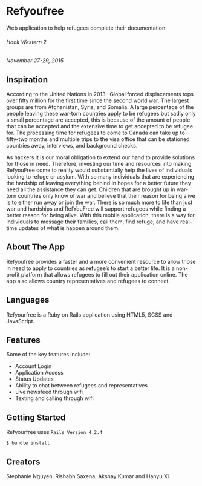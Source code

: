 # Refyoufree

Web application to help refugees complete their documentation.

###### Hack Western 2
*November 27-29, 2015*

## Inspiration

According to the United Nations in 2013– Global forced displacements tops over fifty million for the first time since the second world war. The largest groups are from Afghanistan, Syria, and Somalia. A large percentage of the people leaving these war-torn countries apply to be refugees but sadly only a small percentage are accepted, this is because of the amount of people that can be accepted and the extensive time to get accepted to be refugee for. The processing time for refugees to come to Canada can take up to fifty-two months and multiple trips to the visa office that can be stationed countries away, interviews, and background checks.

As hackers it is our moral obligation to extend our hand to provide solutions for those in need. Therefore, investing our time and resources into making RefyouFree come to reality would substantially help the lives of individuals looking to refuge or asylum. With so many individuals that are experiencing the hardship of leaving everything behind in hopes for a better future they need all the assistance they can get. Children that are brought up in war-torn countries only know of war and believe that their reason for being alive is to either run away or join the war. There is so much more to life than just war and hardships and RefYouFree will support refugees while finding a better reason for being alive. With this mobile application, there is a way for individuals to message their families, call them, find refuge, and have real-time updates of what is happen around them.

## About The App

Refyoufree provides a faster and a more convenient resource to allow those in need to apply to countries as refugee’s to start a better life. It is a non-profit platform that allows refugees to fill out their application online. The app also allows country representatives and refugees to connect.

## Languages

Refyourfree is a Ruby on Rails application using HTML5, SCSS and JavaScript.

## Features

Some of the key features include:
- Account Login
- Application Access
- Status Updates
- Ability to chat between refugees and representatives
- Live newsfeed through wifi
- Texting and calling through wifi

## Getting Started

Refyourfree uses `Rails Version 4.2.4`

`$ bundle install`

## Creators

Stephanie Nguyen, Rishabh Saxena, Akshay Kumar and Hanyu Xi.